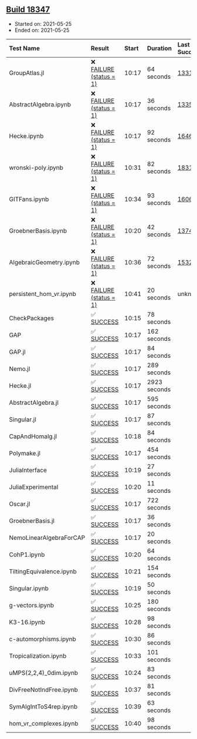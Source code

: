 ## [Build 18347](https://oscarci.mathematik.uni-kl.de/job/oscar/18347/)

* Started on: 2021-05-25
* Ended on: 2021-05-25

| Test Name    | Result | Start | Duration | Last Success | First Failure |
|:-------------|:-------|:------|:---------|:-------------|:--------------|
| GroupAtlas.jl | ❌ [FAILURE (status = 1)](https://oscarci.mathematik.uni-kl.de/job/oscar/18347/artifact/logs/build-18347/GroupAtlas.jl.log) | 10:17 | 64 seconds | [13311](https://oscarci.mathematik.uni-kl.de/job/oscar/13311/) | [13312](https://oscarci.mathematik.uni-kl.de/job/oscar/13312/) |
| AbstractAlgebra.ipynb | ❌ [FAILURE (status = 1)](https://oscarci.mathematik.uni-kl.de/job/oscar/18347/artifact/logs/build-18347/AbstractAlgebra.ipynb.log) | 10:17 | 36 seconds | [13355](https://oscarci.mathematik.uni-kl.de/job/oscar/13355/) | [13356](https://oscarci.mathematik.uni-kl.de/job/oscar/13356/) |
| Hecke.ipynb | ❌ [FAILURE (status = 1)](https://oscarci.mathematik.uni-kl.de/job/oscar/18347/artifact/logs/build-18347/Hecke.ipynb.log) | 10:17 | 92 seconds | [16463](https://oscarci.mathematik.uni-kl.de/job/oscar/16463/) | [16464](https://oscarci.mathematik.uni-kl.de/job/oscar/16464/) |
| wronski-poly.ipynb | ❌ [FAILURE (status = 1)](https://oscarci.mathematik.uni-kl.de/job/oscar/18347/artifact/logs/build-18347/wronski-poly.ipynb.log) | 10:31 | 82 seconds | [18314](https://oscarci.mathematik.uni-kl.de/job/oscar/18314/) | [18315](https://oscarci.mathematik.uni-kl.de/job/oscar/18315/) |
| GITFans.ipynb | ❌ [FAILURE (status = 1)](https://oscarci.mathematik.uni-kl.de/job/oscar/18347/artifact/logs/build-18347/GITFans.ipynb.log) | 10:34 | 93 seconds | [16068](https://oscarci.mathematik.uni-kl.de/job/oscar/16068/) | [16069](https://oscarci.mathematik.uni-kl.de/job/oscar/16069/) |
| GroebnerBasis.ipynb | ❌ [FAILURE (status = 1)](https://oscarci.mathematik.uni-kl.de/job/oscar/18347/artifact/logs/build-18347/GroebnerBasis.ipynb.log) | 10:20 | 42 seconds | [13748](https://oscarci.mathematik.uni-kl.de/job/oscar/13748/) | [13749](https://oscarci.mathematik.uni-kl.de/job/oscar/13749/) |
| AlgebraicGeometry.ipynb | ❌ [FAILURE (status = 1)](https://oscarci.mathematik.uni-kl.de/job/oscar/18347/artifact/logs/build-18347/AlgebraicGeometry.ipynb.log) | 10:36 | 72 seconds | [15322](https://oscarci.mathematik.uni-kl.de/job/oscar/15322/) | [15323](https://oscarci.mathematik.uni-kl.de/job/oscar/15323/) |
| persistent_hom_vr.ipynb | ❌ [FAILURE (status = 1)](https://oscarci.mathematik.uni-kl.de/job/oscar/18347/artifact/logs/build-18347/persistent_hom_vr.ipynb.log) | 10:41 | 20 seconds | unknown | unknown |
| CheckPackages | ✅ [SUCCESS](https://oscarci.mathematik.uni-kl.de/job/oscar/18347/artifact/logs/build-18347/CheckPackages.log) | 10:15 | 78 seconds |  |  |
| GAP | ✅ [SUCCESS](https://oscarci.mathematik.uni-kl.de/job/oscar/18347/artifact/logs/build-18347/GAP.log) | 10:17 | 162 seconds |  |  |
| GAP.jl | ✅ [SUCCESS](https://oscarci.mathematik.uni-kl.de/job/oscar/18347/artifact/logs/build-18347/GAP.jl.log) | 10:17 | 84 seconds |  |  |
| Nemo.jl | ✅ [SUCCESS](https://oscarci.mathematik.uni-kl.de/job/oscar/18347/artifact/logs/build-18347/Nemo.jl.log) | 10:17 | 289 seconds |  |  |
| Hecke.jl | ✅ [SUCCESS](https://oscarci.mathematik.uni-kl.de/job/oscar/18347/artifact/logs/build-18347/Hecke.jl.log) | 10:17 | 2923 seconds |  |  |
| AbstractAlgebra.jl | ✅ [SUCCESS](https://oscarci.mathematik.uni-kl.de/job/oscar/18347/artifact/logs/build-18347/AbstractAlgebra.jl.log) | 10:17 | 595 seconds |  |  |
| Singular.jl | ✅ [SUCCESS](https://oscarci.mathematik.uni-kl.de/job/oscar/18347/artifact/logs/build-18347/Singular.jl.log) | 10:17 | 87 seconds |  |  |
| CapAndHomalg.jl | ✅ [SUCCESS](https://oscarci.mathematik.uni-kl.de/job/oscar/18347/artifact/logs/build-18347/CapAndHomalg.jl.log) | 10:18 | 84 seconds |  |  |
| Polymake.jl | ✅ [SUCCESS](https://oscarci.mathematik.uni-kl.de/job/oscar/18347/artifact/logs/build-18347/Polymake.jl.log) | 10:17 | 454 seconds |  |  |
| JuliaInterface | ✅ [SUCCESS](https://oscarci.mathematik.uni-kl.de/job/oscar/18347/artifact/logs/build-18347/JuliaInterface.log) | 10:19 | 27 seconds |  |  |
| JuliaExperimental | ✅ [SUCCESS](https://oscarci.mathematik.uni-kl.de/job/oscar/18347/artifact/logs/build-18347/JuliaExperimental.log) | 10:20 | 11 seconds |  |  |
| Oscar.jl | ✅ [SUCCESS](https://oscarci.mathematik.uni-kl.de/job/oscar/18347/artifact/logs/build-18347/Oscar.jl.log) | 10:17 | 722 seconds |  |  |
| GroebnerBasis.jl | ✅ [SUCCESS](https://oscarci.mathematik.uni-kl.de/job/oscar/18347/artifact/logs/build-18347/GroebnerBasis.jl.log) | 10:17 | 36 seconds |  |  |
| NemoLinearAlgebraForCAP | ✅ [SUCCESS](https://oscarci.mathematik.uni-kl.de/job/oscar/18347/artifact/logs/build-18347/NemoLinearAlgebraForCAP.log) | 10:17 | 20 seconds |  |  |
| CohP1.ipynb | ✅ [SUCCESS](https://oscarci.mathematik.uni-kl.de/job/oscar/18347/artifact/logs/build-18347/CohP1.ipynb.log) | 10:20 | 64 seconds |  |  |
| TiltingEquivalence.ipynb | ✅ [SUCCESS](https://oscarci.mathematik.uni-kl.de/job/oscar/18347/artifact/logs/build-18347/TiltingEquivalence.ipynb.log) | 10:21 | 154 seconds |  |  |
| Singular.ipynb | ✅ [SUCCESS](https://oscarci.mathematik.uni-kl.de/job/oscar/18347/artifact/logs/build-18347/Singular.ipynb.log) | 10:19 | 50 seconds |  |  |
| g-vectors.ipynb | ✅ [SUCCESS](https://oscarci.mathematik.uni-kl.de/job/oscar/18347/artifact/logs/build-18347/g-vectors.ipynb.log) | 10:25 | 180 seconds |  |  |
| K3-16.ipynb | ✅ [SUCCESS](https://oscarci.mathematik.uni-kl.de/job/oscar/18347/artifact/logs/build-18347/K3-16.ipynb.log) | 10:28 | 98 seconds |  |  |
| c-automorphisms.ipynb | ✅ [SUCCESS](https://oscarci.mathematik.uni-kl.de/job/oscar/18347/artifact/logs/build-18347/c-automorphisms.ipynb.log) | 10:30 | 86 seconds |  |  |
| Tropicalization.ipynb | ✅ [SUCCESS](https://oscarci.mathematik.uni-kl.de/job/oscar/18347/artifact/logs/build-18347/Tropicalization.ipynb.log) | 10:33 | 101 seconds |  |  |
| uMPS(2,2,4)_0dim.ipynb | ✅ [SUCCESS](https://oscarci.mathematik.uni-kl.de/job/oscar/18347/artifact/logs/build-18347/uMPS-2-2-4-_0dim.ipynb.log) | 10:24 | 83 seconds |  |  |
| DivFreeNotIndFree.ipynb | ✅ [SUCCESS](https://oscarci.mathematik.uni-kl.de/job/oscar/18347/artifact/logs/build-18347/DivFreeNotIndFree.ipynb.log) | 10:37 | 81 seconds |  |  |
| SymAlgIntToS4rep.ipynb | ✅ [SUCCESS](https://oscarci.mathematik.uni-kl.de/job/oscar/18347/artifact/logs/build-18347/SymAlgIntToS4rep.ipynb.log) | 10:39 | 63 seconds |  |  |
| hom_vr_complexes.ipynb | ✅ [SUCCESS](https://oscarci.mathematik.uni-kl.de/job/oscar/18347/artifact/logs/build-18347/hom_vr_complexes.ipynb.log) | 10:40 | 98 seconds |  |  |
